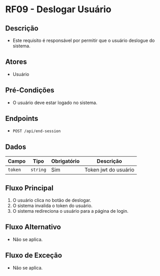 # RF09 - Deslogar Usuário

## Descrição

- Este requisito é responsável por permitir que o usuário deslogue do sistema.

## Atores

- Usuário

## Pré-Condições

- O usuário deve estar logado no sistema.

## Endpoints

- `POST /api/end-session`

## Dados

| Campo   | Tipo     | Obrigatório | Descrição            |
|---------|----------|-------------|----------------------|
| `token` | `string` | Sim         | Token jwt do usuário |

## Fluxo Principal

1. O usuário clica no botão de deslogar.
2. O sistema invalida o token do usuário.
3. O sistema redireciona o usuário para a página de login.

## Fluxo Alternativo

- Não se aplica.

## Fluxo de Exceção

- Não se aplica.
